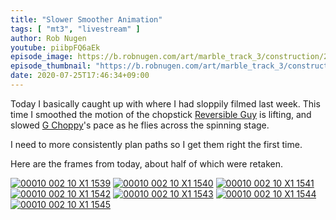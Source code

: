 ```yaml
---
title: "Slower Smoother Animation"
tags: [ "mt3", "livestream" ]
author: Rob Nugen
youtube: piibpFQ6aEk
episode_image: https://b.robnugen.com/art/marble_track_3/construction/2020/2020_july_25_backpack_jack_arriving.jpg
episode_thumbnail: "https://b.robnugen.com/art/marble_track_3/construction/2020/thumbs/2020_july_25_backpack_jack_arriving.jpg"
date: 2020-07-25T17:46:34+09:00
---
```


Today I basically caught up with where I had sloppily filmed last
week.  This time I smoothed the motion of the chopstick [Reversible Guy](/workers/reversible/) is lifting,
and slowed [G Choppy](/workers/g_choppy/)'s pace as he flies across the spinning stage.

I need to more consistently plan paths so I get them right the first
time.

Here are the frames from today, about half of which were retaken.

[![00010 002 10 X1 1539](//b.robnugen.com/art/marble_track_3/frames/2020/thumbs/00010_002_10_X1_1539.jpg)](//b.robnugen.com/art/marble_track_3/frames/2020/00010_002_10_X1_1539.jpg)
[![00010 002 10 X1 1540](//b.robnugen.com/art/marble_track_3/frames/2020/thumbs/00010_002_10_X1_1540.jpg)](//b.robnugen.com/art/marble_track_3/frames/2020/00010_002_10_X1_1540.jpg)
[![00010 002 10 X1 1541](//b.robnugen.com/art/marble_track_3/frames/2020/thumbs/00010_002_10_X1_1541.jpg)](//b.robnugen.com/art/marble_track_3/frames/2020/00010_002_10_X1_1541.jpg)
[![00010 002 10 X1 1542](//b.robnugen.com/art/marble_track_3/frames/2020/thumbs/00010_002_10_X1_1542.jpg)](//b.robnugen.com/art/marble_track_3/frames/2020/00010_002_10_X1_1542.jpg)
[![00010 002 10 X1 1543](//b.robnugen.com/art/marble_track_3/frames/2020/thumbs/00010_002_10_X1_1543.jpg)](//b.robnugen.com/art/marble_track_3/frames/2020/00010_002_10_X1_1543.jpg)
[![00010 002 10 X1 1544](//b.robnugen.com/art/marble_track_3/frames/2020/thumbs/00010_002_10_X1_1544.jpg)](//b.robnugen.com/art/marble_track_3/frames/2020/00010_002_10_X1_1544.jpg)
[![00010 002 10 X1 1545](//b.robnugen.com/art/marble_track_3/frames/2020/thumbs/00010_002_10_X1_1545.jpg)](//b.robnugen.com/art/marble_track_3/frames/2020/00010_002_10_X1_1545.jpg)

